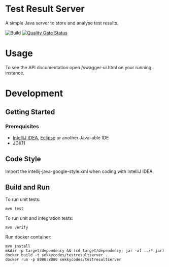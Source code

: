 # Test Result Server

A simple Java server to store and analyse test results.

![Build](https://github.com/sekkycodes/testresultserver/workflows/Build/badge.svg)
[![Quality Gate Status](https://sonarcloud.io/api/project_badges/measure?project=sekkycodes_testresultserver&metric=alert_status)](https://sonarcloud.io/dashboard?id=sekkycodes_testresultserver)

# Usage

To see the API documentation open /swagger-ui.html on your running instance.

# Development

## Getting Started
### Prerequisites
* [IntelliJ IDEA](https://www.jetbrains.com/de-de/idea/), [Eclipse](https://www.eclipse.org/ide/) or another Java-able IDE
* JDK11

## Code Style

Import the intellij-java-google-style.xml when coding with IntelliJ IDEA.

## Build and Run

To run unit tests:

    mvn test

To run unit and integration tests:

    mvn verify

Run docker container:

    mvn install
    mkdir -p target/dependency && (cd target/dependency; jar -xf ../*.jar)
    docker build -t sekkycodes/testresultserver .
    docker run -p 8080:8080 sekkycodes/testresultserver
